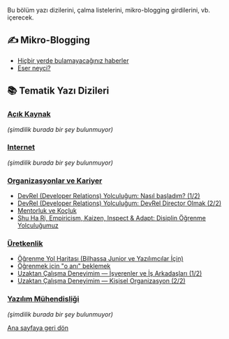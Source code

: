 Bu bölüm yazı dizilerini, çalma listelerini, mikro-blogging girdilerini, vb. içerecek.

## ✍️ Mikro-Blogging
- [Hiçbir yerde bulamayacağınız haberler](./hicbir-yerde-bulamayacaginiz-haberler/README.md)
- [Eser neyci?](./eser-neyci/README.md)

## 📚 Tematik Yazı Dizileri

### [Açık Kaynak](./acik-kaynak/README.md)
*(şimdilik burada bir şey bulunmuyor)*

### [Internet](./internet/README.md)
*(şimdilik burada bir şey bulunmuyor)*

### [Organizasyonlar ve Kariyer](./organizasyonlar-ve-kariyer/README.md)
- [DevRel (Developer Relations) Yolculuğum: Nasıl başladım? (1/2)](./organizasyonlar-ve-kariyer/devrel-01.md)
- [DevRel (Developer Relations) Yolculuğum: DevRel Director Olmak (2/2)](./organizasyonlar-ve-kariyer/devrel-02.md)
- [Mentorluk ve Koçluk](./organizasyonlar-ve-kariyer/mentorluk-ve-kocluk.md)
- [Shu Ha Ri, Empiricism, Kaizen, Inspect & Adapt: Disiplin Öğrenme Yolculuğumuz](./organizasyonlar-ve-kariyer/shu-ha-ri.md)

### [Üretkenlik](./uretkenlik/README.md)
- [Öğrenme Yol Haritası (Bilhassa Junior ve Yazılımcılar İçin)](./uretkenlik/ogrenme-yol-haritasi.md)
- [Öğrenmek için "o anı" beklemek](./uretkenlik/ogrenmek-icin-o-ani-beklemek.md)
- [Uzaktan Çalışma Deneyimim — İşverenler ve İş Arkadaşları (1/2)](./uretkenlik/uzaktan-calisma-01.md)
- [Uzaktan Çalışma Deneyimim — Kişisel Organizasyon (2/2)](./uretkenlik/uzaktan-calisma-02.md)

### [Yazılım Mühendisliği](./yazilim-muhendisligi/README.md)
*(şimdilik burada bir şey bulunmuyor)*


[Ana sayfaya geri dön](../../README.md)

